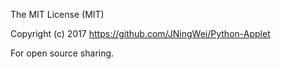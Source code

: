 The MIT License (MIT)

Copyright (c) 2017 https://github.com/JNingWei/Python-Applet

For open source sharing.

